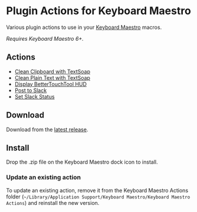 # Plugin Actions for Keyboard Maestro

Various plugin actions to use in your [Keyboard Maestro](https://www.keyboardmaestro.com/) macros.

_Requires Keyboard Maestro 6+._

## Actions

- [Clean Clipboard with TextSoap](https://github.com/mirka/keyboard-maestro-plugin-actions/tree/master/src/clean-clipboard-with-textsoap)
- [Clean Plain Text with TextSoap](https://github.com/mirka/keyboard-maestro-plugin-actions/tree/master/src/clean-plain-text-with-textsoap)
- [Display BetterTouchTool HUD](https://github.com/mirka/keyboard-maestro-plugin-actions/tree/master/src/display-bettertouchtool-hud)
- [Post to Slack](https://github.com/mirka/keyboard-maestro-plugin-actions/tree/master/src/post-to-slack)
- [Set Slack Status](https://github.com/mirka/keyboard-maestro-plugin-actions/tree/master/src/set-slack-status)

## Download

Download from the [latest release](https://github.com/mirka/keyboard-maestro-plugin-actions/releases/latest).

## Install

Drop the .zip file on the Keyboard Maestro dock icon to install.

### Update an existing action

To update an existing action, remove it from the Keyboard Maestro Actions folder (`~/Library/Application Support/Keyboard Maestro/Keyboard Maestro Actions`) and reinstall the new version.
